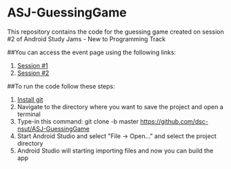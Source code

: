 # ASJ-GuessingGame
This repository contains the code for the guessing game created on session #2 of Android Study Jams - New to Programming Track

##You can access the event page using the following links:
1. [Session #1](https://dsc.community.dev/events/details/developer-student-clubs-netaji-subhas-university-of-technology-presents-android-study-jam-new-to-programming-day-1/)
2. [Session #2](https://dsc.community.dev/events/details/developer-student-clubs-netaji-subhas-university-of-technology-presents-android-study-jam-new-to-programming-day-2/)

##To run the code follow these steps:
1. [Install git](https://git-scm.com/downloads)
2. Navigate to the directory where you want to save the project and open a terminal
3. Type-in this command: git clone -b master https://github.com/dsc-nsut/ASJ-GuessingGame
4. Start Android Studio and select "File -> Open..." and select the project directory
5. Android Studio will starting importing files and now you can build the app
